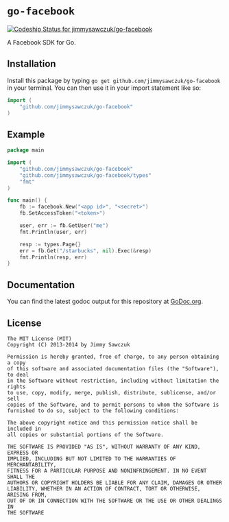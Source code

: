 # `go-facebook`

[ ![Codeship Status for jimmysawczuk/go-facebook](https://codeship.io/projects/766a4f10-43a4-0132-f598-66ff35301625/status)](https://codeship.io/projects/44729)

A Facebook SDK for Go.

## Installation

Install this package by typing `go get github.com/jimmysawczuk/go-facebook` in your terminal. You can then use it in your import statement like so:

```go
import (
	"github.com/jimmysawczuk/go-facebook"
)
```

## Example

```go
package main

import (
    "github.com/jimmysawczuk/go-facebook"
    "github.com/jimmysawczuk/go-facebook/types"
    "fmt"
)

func main() {
    fb := facebook.New("<app id>", "<secret>")
    fb.SetAccessToken("<token>")

    user, err := fb.GetUser("me")
    fmt.Println(user, err)

    resp := types.Page{}
    err = fb.Get("/starbucks", nil).Exec(&resp)
    fmt.Println(resp, err)
}
```

## Documentation

You can find the latest godoc output for this repository at [GoDoc.org](http://godoc.org/github.com/jimmysawczuk/go-facebook).

## License

	The MIT License (MIT)
	Copyright (C) 2013-2014 by Jimmy Sawczuk

	Permission is hereby granted, free of charge, to any person obtaining a copy
	of this software and associated documentation files (the "Software"), to deal
	in the Software without restriction, including without limitation the rights
	to use, copy, modify, merge, publish, distribute, sublicense, and/or sell
	copies of the Software, and to permit persons to whom the Software is
	furnished to do so, subject to the following conditions:

	The above copyright notice and this permission notice shall be included in
	all copies or substantial portions of the Software.

	THE SOFTWARE IS PROVIDED "AS IS", WITHOUT WARRANTY OF ANY KIND, EXPRESS OR
	IMPLIED, INCLUDING BUT NOT LIMITED TO THE WARRANTIES OF MERCHANTABILITY,
	FITNESS FOR A PARTICULAR PURPOSE AND NONINFRINGEMENT. IN NO EVENT SHALL THE
	AUTHORS OR COPYRIGHT HOLDERS BE LIABLE FOR ANY CLAIM, DAMAGES OR OTHER
	LIABILITY, WHETHER IN AN ACTION OF CONTRACT, TORT OR OTHERWISE, ARISING FROM,
	OUT OF OR IN CONNECTION WITH THE SOFTWARE OR THE USE OR OTHER DEALINGS IN
	THE SOFTWARE
